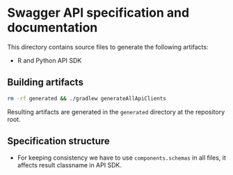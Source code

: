 # Swagger API specification and documentation

This directory contains source files to generate the following artifacts:
- R and Python API SDK

## Building artifacts

```bash
rm -rf generated && ./gradlew generateAllApiClients
```

Resulting artifacts are generated in the `generated` directory at the
repository root.

## Specification structure

* For keeping consistency we have to use `components.schemas` in all files, it affects result classname in API SDK.
